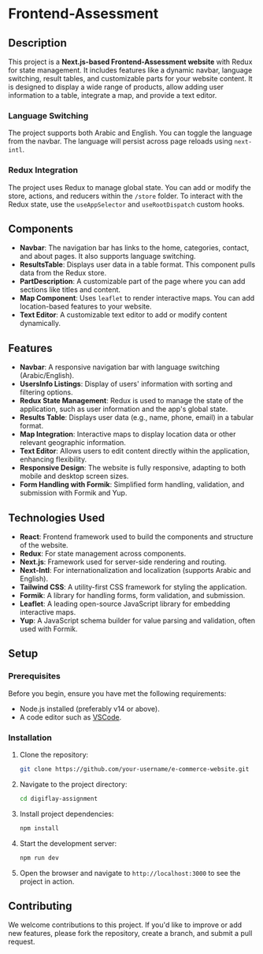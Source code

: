# Frontend-Assessment

## Description

This project is a **Next.js-based Frontend-Assessment website** with Redux for state management. It includes features like a dynamic navbar, language switching, result tables, and customizable parts for your website content. It is designed to display a wide range of products, allow adding user information to a table, integrate a map, and provide a text editor.

### Language Switching
The project supports both Arabic and English. You can toggle the language from the navbar. The language will persist across page reloads using `next-intl`.

### Redux Integration
The project uses Redux to manage global state. You can add or modify the store, actions, and reducers within the `/store` folder. To interact with the Redux state, use the `useAppSelector` and `useRootDispatch` custom hooks.

## Components
- **Navbar**: The navigation bar has links to the home, categories, contact, and about pages. It also supports language switching.
- **ResultsTable**: Displays user data in a table format. This component pulls data from the Redux store.
- **PartDescription**: A customizable part of the page where you can add sections like titles and content.
- **Map Component**: Uses `leaflet` to render interactive maps. You can add location-based features to your website.
- **Text Editor**: A customizable text editor to add or modify content dynamically.

## Features
- **Navbar**: A responsive navigation bar with language switching (Arabic/English).
- **UsersInfo Listings**: Display of users' information with sorting and filtering options.
- **Redux State Management**: Redux is used to manage the state of the application, such as user information and the app's global state.
- **Results Table**: Displays user data (e.g., name, phone, email) in a tabular format.
- **Map Integration**: Interactive maps to display location data or other relevant geographic information.
- **Text Editor**: Allows users to edit content directly within the application, enhancing flexibility.
- **Responsive Design**: The website is fully responsive, adapting to both mobile and desktop screen sizes.
- **Form Handling with Formik**: Simplified form handling, validation, and submission with Formik and Yup.

## Technologies Used
- **React**: Frontend framework used to build the components and structure of the website.
- **Redux**: For state management across components.
- **Next.js**: Framework used for server-side rendering and routing.
- **Next-Intl**: For internationalization and localization (supports Arabic and English).
- **Tailwind CSS**: A utility-first CSS framework for styling the application.
- **Formik**: A library for handling forms, form validation, and submission.
- **Leaflet**: A leading open-source JavaScript library for embedding interactive maps.
- **Yup**: A JavaScript schema builder for value parsing and validation, often used with Formik.

## Setup
### Prerequisites
Before you begin, ensure you have met the following requirements:
- Node.js installed (preferably v14 or above).
- A code editor such as [VSCode](https://code.visualstudio.com/).

### Installation
1. Clone the repository:

   ```bash
   git clone https://github.com/your-username/e-commerce-website.git
   ```

2. Navigate to the project directory:

   ```bash
   cd digiflay-assignment
   ```

3. Install project dependencies:

   ```bash
   npm install
   ```

4. Start the development server:

   ```bash
   npm run dev
   ```

5. Open the browser and navigate to `http://localhost:3000` to see the project in action.


## Contributing
We welcome contributions to this project. If you'd like to improve or add new features, please fork the repository, create a branch, and submit a pull request.
